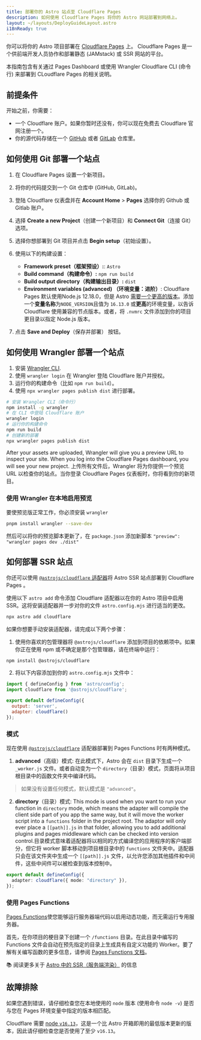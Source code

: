 ```yaml
---
title: 部署你的 Astro 站点至 Cloudflare Pages
description: 如何使用 Cloudflare Pages 将你的 Astro 网站部署到网络上。
layout: ~/layouts/DeployGuideLayout.astro
i18nReady: true
---
```


你可以将你的 Astro 项目部署在 [Cloudflare Pages](https://pages.cloudflare.com/) 上。 Cloudflare Pages 是一个供前端开发人员协作和部署静态 (JAMstack) 或 SSR 网站的平台。

本指南包含有关通过 Pages Dashboard 或使用 Wrangler Cloudflare CLI (命令行) 来部署到 CLoudflare Pages 的相关说明。

## 前提条件

开始之前，你需要：

- 一个 Cloudflare 账户。如果你暂时还没有，你可以现在免费去 Cloudflare 官网注册一个。
- 你的源代码存储在一个 [GitHub](https://github.com/) 或者 [GitLab](https://about.gitlab.com/) 仓库里。

## 如何使用 Git 部署一个站点

1. 在 Cloudflare Pages 设置一个新项目。
2. 将你的代码提交到一个 Git 仓库中 (GitHub, GitLab)。
3. 登陆 Cloudflare 仪表盘并在 **Account Home** > **Pages** 选择你的 Github 或 Gitlab 账户。
4. 选择 **Create a new Project**（创建一个新项目）和 **Connect Git**（连接 Git） 选项。
5. 选择你想部署到 Git 项目并点击 **Begin setup**（初始设置）。
6. 使用以下的构建设置：

    - **Framework preset（框架预设）:**: `Astro`
    - **Build command（构建命令）:** `npm run build`
    - **Build output directory（构建输出目录）:** `dist`
    - **Environment variables (advanced) （环境变量：进阶）**: Cloudflare Pages 默认使用Node.js 12.18.0，但是 Astro [需要一个更高的版本](/en/install/auto/#prerequisites)。添加一个**变量名称**为`NODE_VERSION`且值为 `16.13.0` 或**更高**的环境变量，以告诉 Cloudflare 使用兼容的节点版本。或者，将 `.nvmrc` 文件添加到你的项目更目录以指定 Node.js 版本。

7. 点击 **Save and Deploy**（保存并部署） 按钮。

## 如何使用 Wrangler 部署一个站点

1. 安装 [Wrangler CLI](https://developers.cloudflare.com/workers/wrangler/get-started/).
2. 使用 `wrangler login` 在 Wrangler 登陆 Cloudflare 账户并授权。
3. 运行你的构建命令（比如 `npm run build`）。
4. 使用 `npx wrangler pages publish dist` 进行部署。

```bash
# 安装 Wrangler CLI（命令行）
npm install -g wrangler
# 在 CLI 中登陆 Cloudflare 账户
wrangler login
# 运行你的构建命令
npm run build
# 创建新的部署
npx wrangler pages publish dist
```

After your assets are uploaded, Wrangler will give you a preview URL to inspect your site. When you log into the Cloudflare Pages dashboard, you will see your new project.
上传所有文件后，Wrangler 将为你提供一个预览 URL 以检查你的站点。当你登录 Cloudflare Pages 仪表板时，你将看到你的新项目。

### 使用 Wrangler 在本地启用预览

要使预览版正常工作，你必须安装 `wrangler`

```bash
pnpm install wrangler --save-dev
```

然后可以将你的预览脚本更新了，在 `package.json` 添加新脚本 `"preview": "wrangler pages dev ./dist"`

## 如何部署 SSR 站点

你还可以使用 [`@astrojs/cloudflare` 适配器](/en/guides/integrations-guide/cloudflare/)将 Astro SSR 站点部署到 Cloudflare Pages 。

使用以下 `astro add` 命令添加 Cloudflare 适配器以在你的 Astro 项目中启用 SSR。这将安装适配器并一步对你的文件 `astro.config.mjs` 进行适当的更改。

```bash
npx astro add cloudflare
```

如果你想要手动安装适配器，请完成以下两个步骤：

1. 使用你喜欢的包管理器将 `@astrojs/cloudflare` 添加到项目的依赖项中。如果你正在使用 npm 或不确定是那个包管理器，请在终端中运行：

```bash
npm install @astrojs/cloudflare
```

2. 将以下内容添加到你的 `astro.config.mjs` 文件中：

```js title="astro.config.mjs" ins={2, 5-6}
import { defineConfig } from 'astro/config';
import cloudflare from '@astrojs/cloudflare';

export default defineConfig({
  output: 'server',
  adapter: cloudflare()
});
```

### 模式

现在使用 [`@astrojs/cloudflare`](https://github.com/withastro/astro/tree/main/packages/integrations/cloudflare#readme) 适配器部署到 Pages Functions 时有两种模式。

1. **advanced**（高级）模式: 在此模式下，Astro 会在 `dist` 目录下生成一个 `_worker.js` 文件。或者自动变为一个 `directory`（目录）模式，页面将从项目根目录中的函数文件夹中编译代码。

> 如果没有设置任何模式，默认模式是 `"advanced"`。

2. **directory**（目录）模式: This mode is used when you want to run your function in `directory` mode, which means the adapter will compile the client side part of you app the same way, but it will move the worker script into a `functions` folder in the project root. The adaptor will only ever place a `[[path]].js` in that folder, allowing you to add additional plugins and pages middleware which can be checked into version control.目录模式意味着适配器将以相同的方式编译您的应用程序的客户端部分，但它将 worker 脚本移动到项目根目录中的 `functions` 文件夹中。适配器只会在该文件夹中生成一个 `[[path]].js` 文件，以允许您添加其他插件和中间件，这些中间件可以被检查到版本控制中。

```ts title="astro.config.mjs" "directory"
export default defineConfig({
  adapter: cloudflare({ mode: "directory" }),
});
```
### 使用 Pages Functions

[Pages Functions](https://developers.cloudflare.com/pages/platform/functions/)使您能够运行服务器端代码以启用动态功能，而无需运行专用服务器。

首先，在你项目的梗目录下创建一个 `/functions` 目录。在此目录中编写的 Functions 文件会自动在预先指定的目录上生成具有自定义功能的 Worker。要了解有关编写函数的更多信息，请参阅 [Pages Functions 文档](https://developers.cloudflare.com/pages/platform/functions/)。

📚 阅读更多关于 [Astro 中的 SSR（服务端渲染）](/en/guides/server-side-rendering/) 的信息

## 故障排除

如果您遇到错误，请仔细检查您在本地使用的 `node` 版本 (使用命令 `node -v`) 是否与您在 Pages 环境变量中指定的版本相匹配。

Cloudflare 需要 [node `v16.13`](https://miniflare.dev/get-started/cli#installation)，这是一个比 Astro 开箱即用的最低版本更新的版本，因此请仔细检查您是否使用了至少 `v16.13`。
